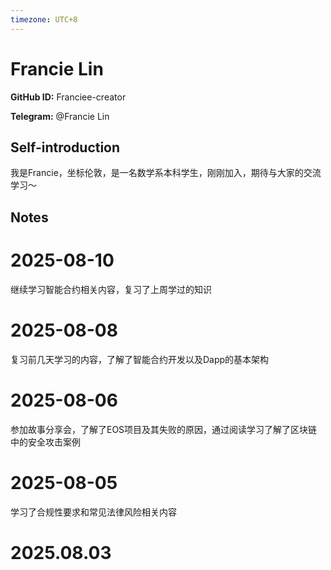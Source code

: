 ```yaml
---
timezone: UTC+8
---
```


# Francie Lin

**GitHub ID:** Franciee-creator

**Telegram:** @Francie Lin

## Self-introduction

我是Francie，坐标伦敦，是一名数学系本科学生，刚刚加入，期待与大家的交流学习～

## Notes

<!-- Content_START -->
# 2025-08-10

继续学习智能合约相关内容，复习了上周学过的知识

# 2025-08-08

复习前几天学习的内容，了解了智能合约开发以及Dapp的基本架构

# 2025-08-06

参加故事分享会，了解了EOS项目及其失败的原因，通过阅读学习了解了区块链中的安全攻击案例

# 2025-08-05

学习了合规性要求和常见法律风险相关内容

# 2025.08.03


<!-- Content_END -->
